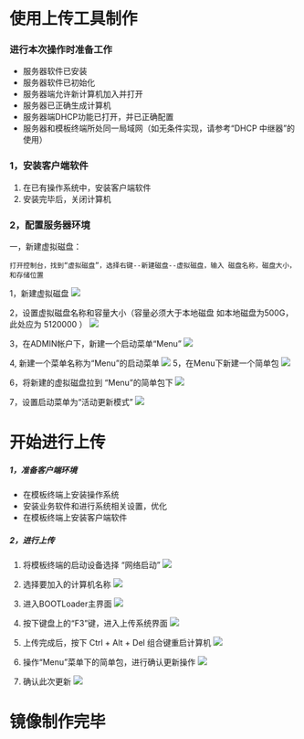 # 使用上传工具制作

### 进行本次操作时准备工作

* 服务器软件已安装
* 服务器软件已初始化
* 服务器端允许新计算机加入并打开
* 服务器已正确生成计算机
* 服务器端DHCP功能已打开，并已正确配置
* 服务器和模板终端所处同一局域网（如无条件实现，请参考“DHCP 中继器”的使用）

### 1，安装客户端软件

1. 在已有操作系统中，安装客户端软件
2. 安装完毕后，关闭计算机

### 2，配置服务器环境

一，新建虚拟磁盘：

```
打开控制台，找到“虚拟磁盘”，选择右键--新建磁盘--虚拟磁盘，输入 磁盘名称，磁盘大小，和存储位置
```

1，新建虚拟磁盘
![](/assets/10.png)

2，设置虚拟磁盘名称和容量大小（容量必须大于本地磁盘 如本地磁盘为500G，此处应为 5120000 ）
![](/assets/11.png)

3，在ADMIN帐户下，新建一个启动菜单“Menu”
![](/assets/12-1.png)

4, 新建一个菜单名称为“Menu”的启动菜单
![](/assets/13.png)
5，在Menu下新建一个简单包
![](/assets/14-1.png)




6，将新建的虚拟磁盘拉到 “Menu”的简单包下
![](/assets/15-1.png)




7，设置启动菜单为“活动更新模式”
![](/assets/16-1.png)





# 开始进行上传

##### 1，准备客户端环境

* 在模板终端上安装操作系统
* 安装业务软件和进行系统相关设置，优化
* 在模板终端上安装客户端软件

##### 2，进行上传





1. 将模板终端的启动设备选择 “网络启动”
  ![](/assets/18-2.png)

2. 选择要加入的计算机名称
  ![](/assets/18-1.png)
3. 进入BOOTLoader主界面
  ![](/assets/19-1.png)
4. 按下键盘上的“F3”键，进入上传系统界面
  ![](/assets/24-1.png)
5. 上传完成后，按下 Ctrl + Alt + Del 组合键重启计算机
  ![](/assets/24-2.png)
6. 操作“Menu”菜单下的简单包，进行确认更新操作
  ![](/assets/22-1.png)
7. 确认此次更新
  ![](/assets/23-1.png)

# 镜像制作完毕

